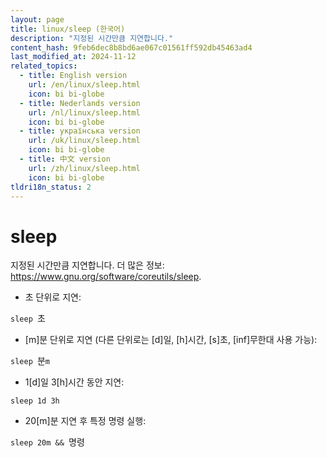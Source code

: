 ```yaml
---
layout: page
title: linux/sleep (한국어)
description: "지정된 시간만큼 지연합니다."
content_hash: 9feb6dec8b8bd6ae067c01561ff592db45463ad4
last_modified_at: 2024-11-12
related_topics:
  - title: English version
    url: /en/linux/sleep.html
    icon: bi bi-globe
  - title: Nederlands version
    url: /nl/linux/sleep.html
    icon: bi bi-globe
  - title: українська version
    url: /uk/linux/sleep.html
    icon: bi bi-globe
  - title: 中文 version
    url: /zh/linux/sleep.html
    icon: bi bi-globe
tldri18n_status: 2
---
```

# sleep

지정된 시간만큼 지연합니다.
더 많은 정보: <https://www.gnu.org/software/coreutils/sleep>.

- 초 단위로 지연:

`sleep `<span class="tldr-var badge badge-pill bg-dark-lm bg-white-dm text-white-lm text-dark-dm font-weight-bold">초</span>

- [m]분 단위로 지연 (다른 단위로는 [d]일, [h]시간, [s]초, [inf]무한대 사용 가능):

`sleep `<span class="tldr-var badge badge-pill bg-dark-lm bg-white-dm text-white-lm text-dark-dm font-weight-bold">분</span>`m`

- 1[d]일 3[h]시간 동안 지연:

`sleep 1d 3h`

- 20[m]분 지연 후 특정 명령 실행:

`sleep 20m && `<span class="tldr-var badge badge-pill bg-dark-lm bg-white-dm text-white-lm text-dark-dm font-weight-bold">명령</span>
